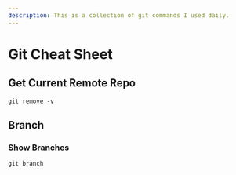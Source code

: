 ```yaml
---
description: This is a collection of git commands I used daily.
---
```


# Git Cheat Sheet

## Get Current Remote Repo
```text
git remove -v
```
## Branch
### Show Branches

```text
git branch
```





 

